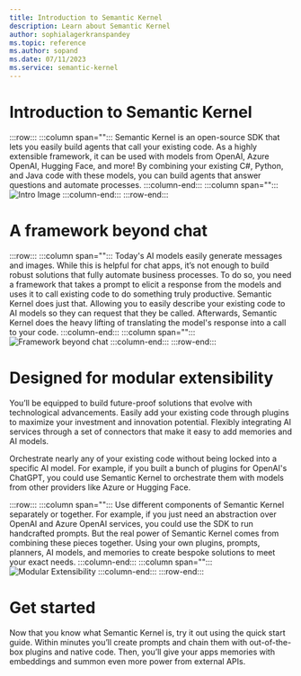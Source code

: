 ```yaml
---
title: Introduction to Semantic Kernel
description: Learn about Semantic Kernel
author: sophialagerkranspandey
ms.topic: reference
ms.author: sopand
ms.date: 07/11/2023
ms.service: semantic-kernel
---
```


# Introduction to Semantic Kernel

:::row:::
   :::column span="":::
        Semantic Kernel is an open-source SDK that lets you easily build agents that call your existing code. As a highly extensible framework, it can be used with models from OpenAI, Azure OpenAI, Hugging Face, and more! By combining your existing C#, Python, and Java code with these models, you can build agents that answer questions and automate processes.
   :::column-end:::
   :::column span="":::
    ![Intro Image](../media/Introduction-to-Semantic-Kernel.png)
   :::column-end:::
:::row-end:::

# A framework beyond chat

:::row:::
   :::column span="":::
        Today's AI models easily generate messages and images. While this is helpful for chat apps, it’s not enough to build robust solutions that fully automate business processes. To do so, you need a framework that takes a prompt to elicit a response from the models and uses it to call existing code to do something truly productive. Semantic Kernel does just that. Allowing you to easily describe your existing code to AI models so they can request that they be called. Afterwards, Semantic Kernel does the heavy lifting of translating the model's response into a call to your code.
   :::column-end:::
   :::column span="":::
    ![Framework beyond chat](../media/A-framework-beyond-chat.png)
   :::column-end:::
:::row-end:::

# Designed for modular extensibility

You’ll be equipped to build future-proof solutions that evolve with technological advancements. Easily add your existing code through plugins to maximize your investment and innovation potential. Flexibly integrating AI services through a set of connectors that make it easy to add memories and AI models. 

Orchestrate nearly any of your existing code without being locked into a specific AI model. For example, if you built a bunch of plugins for OpenAI's ChatGPT, you could use Semantic Kernel to orchestrate them with models from other providers like Azure or Hugging Face.

:::row:::
   :::column span="":::
        Use different components of Semantic Kernel separately or together. For example, if you just need an abstraction over OpenAI and Azure OpenAI services, you could use the SDK to run handcrafted prompts. But the real power of Semantic Kernel comes from combining these pieces together. Using your own plugins, prompts, planners, AI models, and memories to create bespoke solutions to meet your exact needs.
   :::column-end:::
   :::column span="":::
    ![Modular Extensibility](../media/Designed-formodular-extensibility.png)
   :::column-end:::
:::row-end:::

# Get started

Now that you know what Semantic Kernel is, try it out using the quick start guide. Within minutes you’ll create prompts and chain them with out-of-the-box plugins and native code. Then, you’ll give your apps memories with embeddings and summon even more power from external APIs.